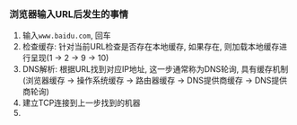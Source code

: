 ### 浏览器输入URL后发生的事情
  1. 输入`www.baidu.com`, 回车
  2. 检查缓存: 针对当前URL检查是否存在本地缓存, 如果存在, 则加载本地缓存进行呈现(1 -> 2 -> 9 -> 10)
  3. DNS解析: 根据URL找到对应IP地址, 这一步通常称为DNS轮询, 具有缓存机制(浏览器缓存 -> 操作系统缓存 -> 路由器缓存 -> DNS提供商缓存 -> DNS提供商轮询)
  4. 建立TCP连接到上一步找到的机器
  5.     